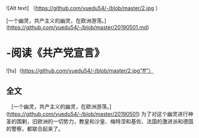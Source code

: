 ![Alt text] （https://github.com/yuedu54/-/blob/master/2.jpg ）

[一个幽灵，共产主义的幽灵，在欧洲游荡。] (https://github.com/yuedu54/-/blob/master/20190501.md)


# -阅读《共产党宣言》
![tu]（https://github.com/yuedu54/-/blob/master/2.jpg"ff”）
## 全文
　[一个幽灵，共产主义的幽灵，在欧洲游荡。] (https://github.com/yuedu54/-/blob/master/20190501)
为了对这个幽灵进行神圣的围剿，旧欧洲的一切势力，教皇和沙皇、梅特涅和基佐、法国的激进派和德国的警察，都联合起来了。
